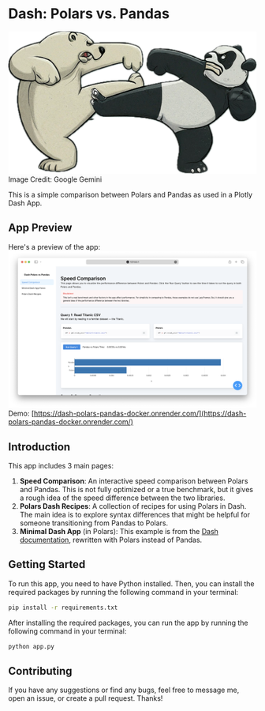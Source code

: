 # Dash: Polars vs. Pandas
![Polars vs. Pandas](images/polars_vs_pandas.png)
Image Credit: Google Gemini


This is a simple comparison between Polars and Pandas as used in a Plotly Dash App. 

<!-- You can check out the app [here](https://dash-polars-pandas.onrender.com/). -->

## App Preview
Here's a preview of the app:
[![App](images/app.png)](https://dash-polars-pandas-docker.onrender.com/)
Demo: [https://dash-polars-pandas-docker.onrender.com/](https://dash-polars-pandas-docker.onrender.com/)

## Introduction
This app includes 3 main pages:
1. **Speed Comparison**: An interactive speed comparison between Polars and Pandas. This is not fully optimized or a true benchmark, but it gives a rough idea of the speed difference between the two libraries.
2. **Polars Dash Recipes**: A collection of recipes for using Polars in Dash. The main idea is to explore syntax differences that might be helpful for someone transitioning from Pandas to Polars.
3. **Minimal Dash App** (in Polars): This example is from the [Dash documentation](https://dash.plotly.com/basic-callbacks), rewritten with Polars instead of Pandas.

## Getting Started
To run this app, you need to have Python installed. Then, you can install the required packages by running the following command in your terminal:
```bash
pip install -r requirements.txt
```

After installing the required packages, you can run the app by running the following command in your terminal:
```bash
python app.py
```

## Contributing
If you have any suggestions or find any bugs, feel free to message me, open an issue, or create a pull request. Thanks! 